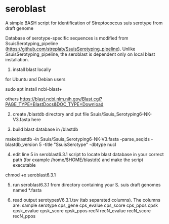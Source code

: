 # seroblast


A simple BASH script for identification of Streptococcus suis serotype from draft genome

Database of serotype-specific sequences is modified from SsuisSerotyping_pipeline (https://github.com/streplab/SsuisSerotyping_pipeline). Unlike SsuisSerotyping_pipeline, the seroblast is dependent only on local blast installation.

1. install blast locally

for Ubuntu and Debian users

sudo apt install ncbi-blast+

others https://blast.ncbi.nlm.nih.gov/Blast.cgi?PAGE_TYPE=BlastDocs&DOC_TYPE=Download

2. create /blastdb directory and put file Ssuis/Ssuis_Serotyping6-NK-V3.fasta here

3. build blast database in /blastdb

makeblastdb -in Ssuis/Ssuis_Serotyping6-NK-V3.fasta -parse_seqids -blastdb_version 5 -title "SsuisSerotype" -dbtype nucl

4. edit line 5 in seroblast6.3.1 script to locate blast database in your correct path (for example /home/$HOME/blastdb) and make the script executable

chmod +x seroblast6.3.1

5. run seroblast6.3.1 from directory containing your S. suis draft genomes named *.fasta

6. read output serotypesV6.3.1.tsv (tab separated columns). The columns are: sample	serotype	cps_gene	cps_evalue	cps_score	cps_ppos	cpsk	cpsk_evalue	cpsk_score	cpsk_ppos	recN	recN_evalue	recN_score	recN_ppos
